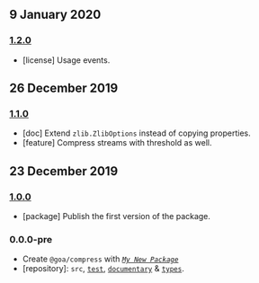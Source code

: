 ## 9 January 2020

### [1.2.0](https://github.com/idiocc/compress/compare/v1.1.0...v1.2.0)

- [license] Usage events.

## 26 December 2019

### [1.1.0](https://github.com/idiocc/compress/compare/v1.0.0...v1.1.0)

- [doc] Extend `zlib.ZlibOptions` instead of copying properties.
- [feature] Compress streams with threshold as well.

## 23 December 2019

### [1.0.0](https://github.com/idiocc/compress/compare/v0.0.0-pre...v1.0.0)

- [package] Publish the first version of the package.

### 0.0.0-pre

- Create `@goa/compress` with _[`My New Package`](https://MNPJS.org)_
- [repository]: `src`, [`test`](https://contexttesting.com), [`documentary`](https://readme.page) & [`types`](https://typedef.page).
